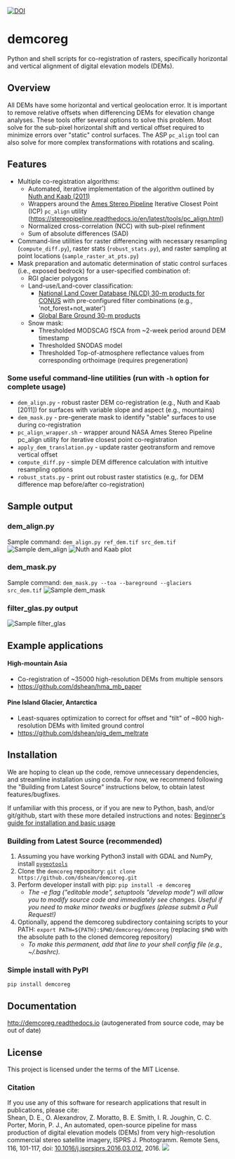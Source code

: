 [![DOI](https://zenodo.org/badge/72886193.svg)](https://zenodo.org/badge/latestdoi/72886193)

# demcoreg
Python and shell scripts for co-registration of rasters, specifically horizontal and vertical alignment of digital elevation models (DEMs).

## Overview
All DEMs have some horizontal and vertical geolocation error.  It is important to remove relative offsets when differencing DEMs for elevation change analyses.  These tools offer several options to solve this problem.  Most solve for the sub-pixel horizontal shift and vertical offset required to minimize errors over "static" control surfaces.  The ASP `pc_align` tool can also solve for more complex transformations with rotations and scaling. 

## Features
- Multiple co-registration algorithms:
    - Automated, iterative implementation of the algorithm outlined by [Nuth and Kaab (2011)](https://www.the-cryosphere.net/5/271/2011/tc-5-271-2011.html)
    - Wrappers around the [Ames Stereo Pipeline](https://ti.arc.nasa.gov/tech/asr/intelligent-robotics/ngt/stereo/) Iterative Closest Point (ICP) `pc_align` utility (https://stereopipeline.readthedocs.io/en/latest/tools/pc_align.html)
    - Normalized cross-correlation (NCC) with sub-pixel refinment
    - Sum of absolute differences (SAD)
- Command-line utilities for raster differencing with necessary resampling (`compute_diff.py`), raster stats (`robust_stats.py`), and raster sampling at point locations (`sample_raster_at_pts.py`)
- Mask preparation and automatic determination of static control surfaces (i.e., exposed bedrock) for a user-specified combination of:
    - RGI glacier polygons
    - Land-use/Land-cover classification:
        - [National Land Cover Database (NLCD) 30-m products for CONUS](https://www.usgs.gov/centers/eros/science/national-land-cover-database?qt-science_center_objects=0#qt-science_center_objects) with pre-configured filter combinations (e.g., 'not_forest+not_water')
        - [Global Bare Ground 30-m products](https://glad.umd.edu/dataset/global-2010-bare-ground-30-m)
    - Snow mask: 
        - Thresholded MODSCAG fSCA from ~2-week period around DEM timestamp
        - Thresholded SNODAS model
        - Thresholded Top-of-atmosphere reflectance values from corresponding orthoimage (requires pregeneration)

### Some useful command-line utilities (run with `-h` option for complete usage)
- `dem_align.py` - robust raster DEM co-registration (e.g., Nuth and Kaab [2011]) for surfaces with variable slope and aspect (e.g., mountains)
- `dem_mask.py` - pre-generate mask to identify "stable" surfaces to use during co-registration
- `pc_align_wrapper.sh` - wrapper around NASA Ames Stereo Pipeline pc_align utility for iterative closest point co-registration 
- `apply_dem_translation.py` - update raster geotransform and remove vertical offset
- `compute_diff.py` - simple DEM difference calculation with intuitive resampling options
- `robust_stats.py` - print out robust raster statistics (e.g,. for DEM difference map before/after co-registration)

## Sample output 
### dem_align.py 
Sample command: `dem_align.py ref_dem.tif src_dem.tif`
![Sample dem_align](docs/20081123_0446_1735796131_1735796132_40m-DEM_hma_nasadem_hgt_lt5m_err_nuth_x+26.19_y+182.36_z-65.52_align_sm.jpg)
![Nuth and Kaab plot](docs/nuth_sample.jpg)

### dem_mask.py
Sample command: `dem_mask.py --toa --bareground --glaciers src_dem.tif`
![Sample dem_mask](docs/dem_mask_example_sm.jpg)

### filter_glas.py output
![Sample filter_glas](docs/20151227_0803_10200100499B7700_10200100496E3000-DEM_32m_glas_sm.jpg)

## Example applications
#### High-mountain Asia
- Co-registration of ~35000 high-resolution DEMs from multiple sensors
- https://github.com/dshean/hma_mb_paper

#### Pine Island Glacier, Antarctica
- Least-squares optimization to correct for offset and "tilt" of ~800 high-resolution DEMs with limited ground control
- https://github.com/dshean/pig_dem_meltrate

## Installation
We are hoping to clean up the code, remove unnecessary dependencies, and streamline installation using conda. For now, we recommend following the "Building from Latest Source" instructions below, to obtain latest features/bugfixes. 

If unfamiliar with this process, or if you are new to Python, bash, and/or git/github, start with these more detailed instructions and notes: [Beginner's guide for installation and basic usage](./docs/beginners_doc.md)

### Building from Latest Source (recommended)
1. Assuming you have working Python3 install with GDAL and NumPy, install [`pygeotools`](https://github.com/dshean/pygeotools)
1. Clone the `demcoreg` repository: `git clone https://github.com/dshean/demcoreg.git`
1. Perform developer install with pip: `pip install -e demcoreg`
    - *The -e flag ("editable mode", setuptools "develop mode") will allow you to modify source code and immediately see changes. Useful if you need to make minor tweaks or bugfixes (please submit a Pull Request!)*
1. Optionally, append the demcoreg subdirectory containing scripts to your PATH: `export PATH=${PATH}:$PWD/demcoreg/demcoreg` (replacing `$PWD` with the absolute path to the cloned demcoreg repository)
    - *To make this permanent, add that line to your shell config file (e.g., ~/.bashrc).* 

### Simple install with PyPI
`pip install demcoreg`
    
## Documentation
http://demcoreg.readthedocs.io (autogenerated from source code, may be out of date)

## License
This project is licensed under the terms of the MIT License.

### Citation
If you use any of this software for research applications that result in publications, please cite:  
Shean, D. E., O. Alexandrov, Z. Moratto, B. E. Smith, I. R. Joughin, C. C. Porter, Morin, P. J., An automated, open-source pipeline for mass production of digital elevation models (DEMs) from very high-resolution commercial stereo satellite imagery, ISPRS J. Photogramm. Remote Sens, 116, 101-117, doi: [10.1016/j.isprsjprs.2016.03.012](https://doi.org/10.1016/j.isprsjprs.2016.03.012), 2016. [<img src="http://wwwimages.adobe.com/content/dam/acom/en/legal/images/badges/Adobe_PDF_file_icon_24x24.png">](docs/Sheanetal_2016_ISPRS.pdf)
